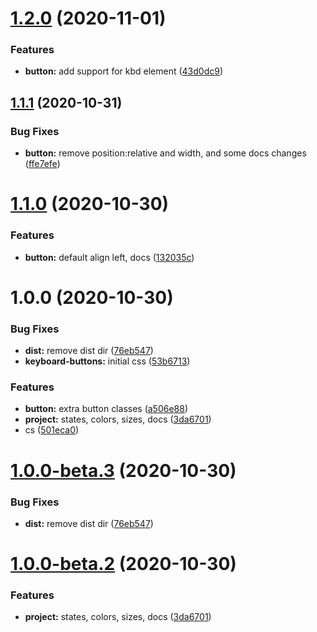 # [1.2.0](https://github.com/shhdharmen/keyboard-css/compare/v1.1.1...v1.2.0) (2020-11-01)


### Features

* **button:** add support for kbd element ([43d0dc9](https://github.com/shhdharmen/keyboard-css/commit/43d0dc99cfc1d290da3b742a6add7861637092bb))

## [1.1.1](https://github.com/shhdharmen/keyboard-css/compare/v1.1.0...v1.1.1) (2020-10-31)


### Bug Fixes

* **button:** remove position:relative and width, and some docs changes ([ffe7efe](https://github.com/shhdharmen/keyboard-css/commit/ffe7efef40f5b4b389a07a717de2e9fb53b0eb09))

# [1.1.0](https://github.com/shhdharmen/keyboard-css/compare/v1.0.0...v1.1.0) (2020-10-30)


### Features

* **button:** default align left, docs ([132035c](https://github.com/shhdharmen/keyboard-css/commit/132035c2593e287381ba3e7f7bae37a0ef457549))

# 1.0.0 (2020-10-30)


### Bug Fixes

* **dist:** remove dist dir ([76eb547](https://github.com/shhdharmen/keyboard-css/commit/76eb547858d6ed06332c5ae21cf1fe2ff6c3bfeb))
* **keyboard-buttons:** initial css ([53b6713](https://github.com/shhdharmen/keyboard-css/commit/53b67131df6c5a2378f53e56c62033a71506f860))


### Features

* **button:** extra button classes ([a506e88](https://github.com/shhdharmen/keyboard-css/commit/a506e8868f730f127463027dfe09e350e383226b))
* **project:** states, colors, sizes, docs ([3da6701](https://github.com/shhdharmen/keyboard-css/commit/3da670166f924deb0c59ca0e86a33a95597e0140))
* cs ([501eca0](https://github.com/shhdharmen/keyboard-css/commit/501eca009dbacfce218c0248742a08528c74a0b7))

# [1.0.0-beta.3](https://github.com/shhdharmen/keyboard-css/compare/v1.0.0-beta.2...v1.0.0-beta.3) (2020-10-30)


### Bug Fixes

* **dist:** remove dist dir ([76eb547](https://github.com/shhdharmen/keyboard-css/commit/76eb547858d6ed06332c5ae21cf1fe2ff6c3bfeb))

# [1.0.0-beta.2](https://github.com/shhdharmen/keyboard-css/compare/v1.0.0-beta.1...v1.0.0-beta.2) (2020-10-30)


### Features

* **project:** states, colors, sizes, docs ([3da6701](https://github.com/shhdharmen/keyboard-css/commit/3da670166f924deb0c59ca0e86a33a95597e0140))
